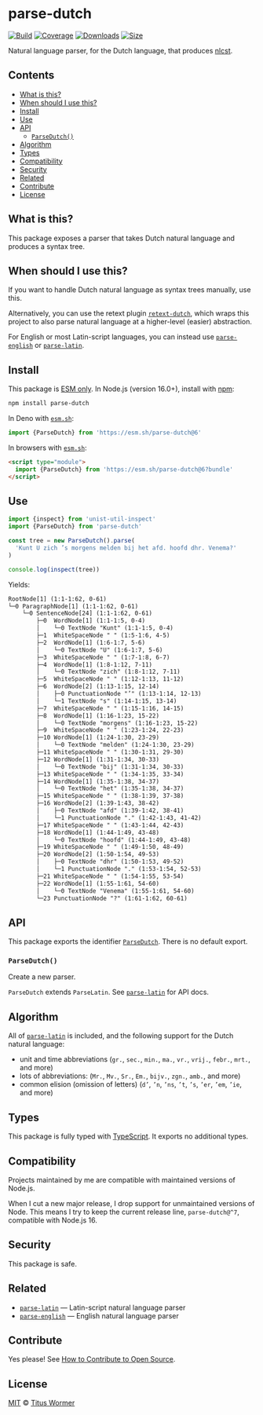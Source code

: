# parse-dutch

[![Build][build-badge]][build]
[![Coverage][coverage-badge]][coverage]
[![Downloads][downloads-badge]][downloads]
[![Size][size-badge]][size]

Natural language parser, for the Dutch language, that produces [nlcst][].

## Contents

*   [What is this?](#what-is-this)
*   [When should I use this?](#when-should-i-use-this)
*   [Install](#install)
*   [Use](#use)
*   [API](#api)
    *   [`ParseDutch()`](#parsedutch)
*   [Algorithm](#algorithm)
*   [Types](#types)
*   [Compatibility](#compatibility)
*   [Security](#security)
*   [Related](#related)
*   [Contribute](#contribute)
*   [License](#license)

## What is this?

This package exposes a parser that takes Dutch natural language and produces
a syntax tree.

## When should I use this?

If you want to handle Dutch natural language as syntax trees manually, use
this.

Alternatively, you can use the retext plugin [`retext-dutch`][retext-dutch],
which wraps this project to also parse natural language at a higher-level
(easier) abstraction.

For English or most Latin-script languages, you can instead use
[`parse-english`][parse-english] or [`parse-latin`][parse-latin].

## Install

This package is [ESM only][esm].
In Node.js (version 16.0+), install with [npm][]:

```sh
npm install parse-dutch
```

In Deno with [`esm.sh`][esmsh]:

```js
import {ParseDutch} from 'https://esm.sh/parse-dutch@6'
```

In browsers with [`esm.sh`][esmsh]:

```html
<script type="module">
  import {ParseDutch} from 'https://esm.sh/parse-dutch@6?bundle'
</script>
```

## Use

```js
import {inspect} from 'unist-util-inspect'
import {ParseDutch} from 'parse-dutch'

const tree = new ParseDutch().parse(
  'Kunt U zich ’s morgens melden bij het afd. hoofd dhr. Venema?'
)

console.log(inspect(tree))
```

Yields:

```txt
RootNode[1] (1:1-1:62, 0-61)
└─0 ParagraphNode[1] (1:1-1:62, 0-61)
    └─0 SentenceNode[24] (1:1-1:62, 0-61)
        ├─0  WordNode[1] (1:1-1:5, 0-4)
        │    └─0 TextNode "Kunt" (1:1-1:5, 0-4)
        ├─1  WhiteSpaceNode " " (1:5-1:6, 4-5)
        ├─2  WordNode[1] (1:6-1:7, 5-6)
        │    └─0 TextNode "U" (1:6-1:7, 5-6)
        ├─3  WhiteSpaceNode " " (1:7-1:8, 6-7)
        ├─4  WordNode[1] (1:8-1:12, 7-11)
        │    └─0 TextNode "zich" (1:8-1:12, 7-11)
        ├─5  WhiteSpaceNode " " (1:12-1:13, 11-12)
        ├─6  WordNode[2] (1:13-1:15, 12-14)
        │    ├─0 PunctuationNode "’" (1:13-1:14, 12-13)
        │    └─1 TextNode "s" (1:14-1:15, 13-14)
        ├─7  WhiteSpaceNode " " (1:15-1:16, 14-15)
        ├─8  WordNode[1] (1:16-1:23, 15-22)
        │    └─0 TextNode "morgens" (1:16-1:23, 15-22)
        ├─9  WhiteSpaceNode " " (1:23-1:24, 22-23)
        ├─10 WordNode[1] (1:24-1:30, 23-29)
        │    └─0 TextNode "melden" (1:24-1:30, 23-29)
        ├─11 WhiteSpaceNode " " (1:30-1:31, 29-30)
        ├─12 WordNode[1] (1:31-1:34, 30-33)
        │    └─0 TextNode "bij" (1:31-1:34, 30-33)
        ├─13 WhiteSpaceNode " " (1:34-1:35, 33-34)
        ├─14 WordNode[1] (1:35-1:38, 34-37)
        │    └─0 TextNode "het" (1:35-1:38, 34-37)
        ├─15 WhiteSpaceNode " " (1:38-1:39, 37-38)
        ├─16 WordNode[2] (1:39-1:43, 38-42)
        │    ├─0 TextNode "afd" (1:39-1:42, 38-41)
        │    └─1 PunctuationNode "." (1:42-1:43, 41-42)
        ├─17 WhiteSpaceNode " " (1:43-1:44, 42-43)
        ├─18 WordNode[1] (1:44-1:49, 43-48)
        │    └─0 TextNode "hoofd" (1:44-1:49, 43-48)
        ├─19 WhiteSpaceNode " " (1:49-1:50, 48-49)
        ├─20 WordNode[2] (1:50-1:54, 49-53)
        │    ├─0 TextNode "dhr" (1:50-1:53, 49-52)
        │    └─1 PunctuationNode "." (1:53-1:54, 52-53)
        ├─21 WhiteSpaceNode " " (1:54-1:55, 53-54)
        ├─22 WordNode[1] (1:55-1:61, 54-60)
        │    └─0 TextNode "Venema" (1:55-1:61, 54-60)
        └─23 PunctuationNode "?" (1:61-1:62, 60-61)
```

## API

This package exports the identifier [`ParseDutch`][api-parse-dutch].
There is no default export.

### `ParseDutch()`

Create a new parser.

`ParseDutch` extends `ParseLatin`.
See [`parse-latin`][parse-latin] for API docs.

## Algorithm

All of [`parse-latin`][parse-latin] is included, and the following support for
the Dutch natural language:

*   unit and time abbreviations (`gr.`, `sec.`, `min.`, `ma.`, `vr.`, `vrij.`,
    `febr.`, `mrt.`, and more)
*   lots of abbreviations: (`Mr.`, `Mv.`, `Sr.`, `Em.`, `bijv.`, `zgn.`, `amb.`,
    and more)
*   common elision (omission of letters) (`d’`, `’n`, `’ns`, `’t`, `’s`, `’er`,
    `’em`, `’ie`, and more)

## Types

This package is fully typed with [TypeScript][].
It exports no additional types.

## Compatibility

Projects maintained by me are compatible with maintained versions of Node.js.

When I cut a new major release, I drop support for unmaintained versions of
Node.
This means I try to keep the current release line, `parse-dutch@^7`, compatible
with Node.js 16.

## Security

This package is safe.

## Related

*   [`parse-latin`](https://github.com/wooorm/parse-latin)
    — Latin-script natural language parser
*   [`parse-english`](https://github.com/wooorm/parse-english)
    — English natural language parser

## Contribute

Yes please!
See [How to Contribute to Open Source][contribute].

## License

[MIT][license] © [Titus Wormer][author]

<!-- Definitions -->

[build-badge]: https://github.com/wooorm/parse-dutch/workflows/main/badge.svg

[build]: https://github.com/wooorm/parse-dutch/actions

[coverage-badge]: https://img.shields.io/codecov/c/github/wooorm/parse-dutch.svg

[coverage]: https://codecov.io/github/wooorm/parse-dutch

[downloads-badge]: https://img.shields.io/npm/dm/parse-dutch.svg

[downloads]: https://www.npmjs.com/package/parse-dutch

[size-badge]: https://img.shields.io/badge/dynamic/json?label=minzipped%20size&query=$.size.compressedSize&url=https://deno.bundlejs.com/?q=parse-dutch

[size]: https://bundlejs.com/?q=parse-dutch

[npm]: https://docs.npmjs.com/cli/install

[esm]: https://gist.github.com/sindresorhus/a39789f98801d908bbc7ff3ecc99d99c

[esmsh]: https://esm.sh

[typescript]: https://www.typescriptlang.org

[contribute]: https://opensource.guide/how-to-contribute/

[license]: license

[author]: https://wooorm.com

[retext-dutch]: https://github.com/retextjs/retext/tree/main/packages/retext-dutch

[nlcst]: https://github.com/syntax-tree/nlcst

[parse-latin]: https://github.com/wooorm/parse-latin

[parse-english]: https://github.com/wooorm/parse-english

[api-parse-dutch]: #parsedutch
